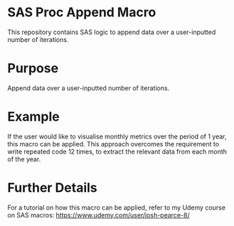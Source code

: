 # SAS Proc Append Macro
This repository contains SAS logic to append data over a user-inputted number of iterations. 

# Purpose
Append data over a user-inputted number of iterations. 

# Example
If the user would like to visualise monthly metrics over the period of 1 year, this macro can be applied. This approach overcomes the requirement to write repeated code 12 times, to extract the relevant data from each month of the year.

# Further Details
For a tutorial on how this macro can be applied, refer to my Udemy course on SAS macros:
https://www.udemy.com/user/josh-pearce-8/

